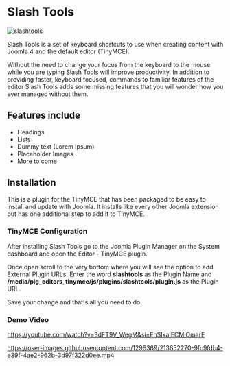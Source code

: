 # Slash Tools

![slashtools](https://user-images.githubusercontent.com/1296369/213400986-47a4c614-14ea-4080-b409-9a450e6d83de.png)

Slash Tools is a set of keyboard shortcuts to use when creating content with Joomla 4 and the default editor (TinyMCE).

Without the need to change your focus from the keyboard to the mouse while you are typing Slash Tools will improve productivity. In addition to providing faster, keyboard focused, commands to familiar features of the editor Slash Tools adds some missing features that you will wonder how you ever managed without them.

## Features include
- Headings
- Lists
- Dummy text (Lorem Ipsum)
- Placeholder Images
- More to come

## Installation
This is a plugin for the TinyMCE that has been packaged to be easy to install and update with Joomla. It installs like every other Joomla extension but has one additional step to add it to TinyMCE.

### TinyMCE Configuration
After installing Slash Tools go to the Joomla Plugin Manager on the System dashboard and open the Editor - TinyMCE plugin.

Once open scroll to the very bottom where you will see the option to add External Plugin URLs. Enter the word **slashtools** as the Plugin Name and **/media/plg_editors_tinymce/js/plugins/slashtools/plugin.js** as the Plugin URL.

Save your change and that's all you need to do.

### Demo Video
https://youtube.com/watch?v=3dFT9V_WegM&si=EnSIkaIECMiOmarE



https://user-images.githubusercontent.com/1296369/213652270-9fc9fdb4-e39f-4ae2-962b-3d97f322d0ee.mp4

